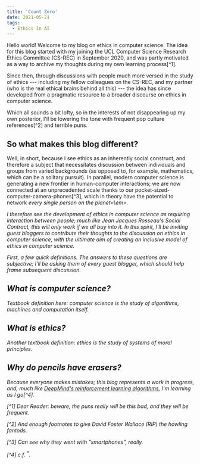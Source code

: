 ```yaml
---
title: 'Count Zero'
date: 2021-05-21
tags:
  - Ethics in AI
---
```


Hello world! Welcome to my blog on ethics in computer science. The idea for this blog started with my joining the UCL Computer Science Research Ethics Committee (CS-REC) in September 2020, and was partly motivated as a way to archive my thoughts during my own learning process[^1].

Since then, through discussions with people much more versed in the study of ethics --- including my fellow colleagues on the CS-REC, and my partner (who is the real ethical brains behind all this) --- the idea has since developed from a pragmatic resource to a broader discourse on ethics in computer science.

Which all sounds a bit lofty, so in the interests of not disappearing up my own posterior, I'll be lowering the tone with frequent pop culture references[^2] and terrible puns.

So what makes this blog different?
---

Well, in short, because I see ethics as an inherently social construct, and therefore a subject that necessitates discussion between individuals and groups from varied backgrounds (as opposed to, for example, mathematics, which can be a solitary pursuit). In parallel, modern computer science is generating a new frontier in human-computer interactions; we are now connected at an unprecedented scale thanks to our pocket-sized-computer-camera-phones[^3], which in theory have the potential to network <em>every single person on the planet<\em>.

I therefore see the development of ethics in computer science as requiring interaction between people; much like Jean Jacques Rosseau's Social Contract, this will only work if we all buy into it. In this spirit, I'll be inviting guest bloggers to contribute their thoughts to the discussion on ethics in computer science, with the ultimate aim of creating an inclusive model of ethics in computer science.

First, a few quick definitions. The answers to these questions are subjective; I'll be asking them of every guest blogger, which should help frame subsequent discussion.

What is computer science?
---

Textbook definition here: computer science is the study of algorithms, machines and computation itself.

What is ethics?
---

Another textbook definition: ethics is the study of systems of moral principles.

Why do pencils have erasers?
---

Because everyone makes mistakes; this blog represents a work in progress, and, much like [DeepMind's reinforcement learning algorithms](https://www.wired.com/2016/03/googles-ai-viewed-move-no-human-understand/), I'm learning as I go[^4].


[^1] Dear Reader: beware; the puns really will be this bad, and they will be frequent.

[^2] And enough footnotes to give David Foster Wallace (RIP) the howling fantods.

[^3] Can see why they went with "smartphones", really.

[^4] c.f. <sup>*</sup>.